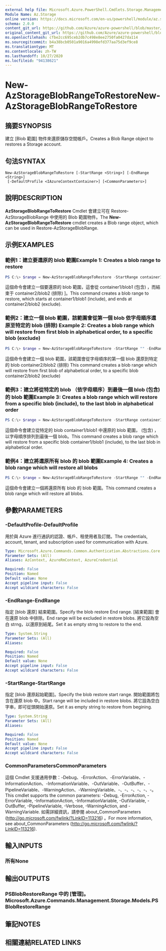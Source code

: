 ```yaml
---
external help file: Microsoft.Azure.PowerShell.Cmdlets.Storage.Management.dll-Help.xml
Module Name: Az.Storage
online version: https://docs.microsoft.com/en-us/powershell/module/az.storage/new-azstorageblobrangetorestore
schema: 2.0.0
content_git_url: https://github.com/Azure/azure-powershell/blob/master/src/Storage/Storage.Management/help/New-AzStorageBlobRangeToRestore.md
original_content_git_url: https://github.com/Azure/azure-powershell/blob/master/src/Storage/Storage.Management/help/New-AzStorageBlobRangeToRestore.md
ms.openlocfilehash: cfbe2cc695ceb2db7c498e8ee2750fa0427da114
ms.sourcegitcommit: b4a38bcb0501a9016a4998efd377aa75d3ef9ce8
ms.translationtype: MT
ms.contentlocale: zh-TW
ms.lasthandoff: 10/27/2020
ms.locfileid: "94138621"
---
```

# <span data-ttu-id="f75e5-101">New-AzStorageBlobRangeToRestore</span><span class="sxs-lookup"><span data-stu-id="f75e5-101">New-AzStorageBlobRangeToRestore</span></span>

## <span data-ttu-id="f75e5-102">摘要</span><span class="sxs-lookup"><span data-stu-id="f75e5-102">SYNOPSIS</span></span>
<span data-ttu-id="f75e5-103">建立 [Blob 範圍] 物件來還原儲存空間帳戶。</span><span class="sxs-lookup"><span data-stu-id="f75e5-103">Creates a Blob Range object to restores a Storage account.</span></span>

## <span data-ttu-id="f75e5-104">句法</span><span class="sxs-lookup"><span data-stu-id="f75e5-104">SYNTAX</span></span>

```
New-AzStorageBlobRangeToRestore [-StartRange <String>] [-EndRange <String>]
 [-DefaultProfile <IAzureContextContainer>] [<CommonParameters>]
```

## <span data-ttu-id="f75e5-105">說明</span><span class="sxs-lookup"><span data-stu-id="f75e5-105">DESCRIPTION</span></span>
<span data-ttu-id="f75e5-106">**AzStorageBlobRangeToRestore** Cmdlet 會建立可在 Restore-AzStorageBlobRange 中使用的 Blob 範圍物件。</span><span class="sxs-lookup"><span data-stu-id="f75e5-106">The **New-AzStorageBlobRangeToRestore** cmdlet creates a Blob range object, which can be used in Restore-AzStorageBlobRange.</span></span>

## <span data-ttu-id="f75e5-107">示例</span><span class="sxs-lookup"><span data-stu-id="f75e5-107">EXAMPLES</span></span>

### <span data-ttu-id="f75e5-108">範例1：建立要還原的 blob 範圍</span><span class="sxs-lookup"><span data-stu-id="f75e5-108">Example 1: Creates a blob range to restore</span></span>
```powershell
PS C:\> $range = New-AzStorageBlobRangeToRestore -StartRange container1/blob1 -EndRange container2/blob2
```

<span data-ttu-id="f75e5-109">這個命令會建立一個要還原的 blob 範圍，這會從 container1/blob1 (包含) ，而結束于 container2/blob2 (排除) ]。</span><span class="sxs-lookup"><span data-stu-id="f75e5-109">This command creates a blob range to restore, which starts at container1/blob1 (include), and ends at container2/blob2 (exclude).</span></span>

### <span data-ttu-id="f75e5-110">範例2：建立一個 blob 範圍，該範圍會從第一個 blob 依字母順序還原至特定的 blob (排除) </span><span class="sxs-lookup"><span data-stu-id="f75e5-110">Example 2: Creates a blob range which will restore from first blob in alphabetical order, to a specific blob (exclude)</span></span>
```powershell
PS C:\> $range = New-AzStorageBlobRangeToRestore -StartRange "" -EndRange container2/blob2
```

<span data-ttu-id="f75e5-111">這個命令會建立一個 blob 範圍，該範圍會從字母順序的第一個 blob 還原到特定的 blob container2/blob2 (排除) </span><span class="sxs-lookup"><span data-stu-id="f75e5-111">This command creates a blob range which will restore from first blob of alphabetical order, to a specific blob container2/blob2 (exclude)</span></span>

### <span data-ttu-id="f75e5-112">範例3：建立將從特定的 blob （依字母順序）到最後一個 blob (包含) 的 blob 範圍</span><span class="sxs-lookup"><span data-stu-id="f75e5-112">Example 3: Creates a blob range which will restore from a specific blob (include), to the last blob in alphabetical order</span></span>
```powershell
PS C:\> $range = New-AzStorageBlobRangeToRestore -StartRange container1/blob1 -EndRange ""
```

<span data-ttu-id="f75e5-113">這個命令會建立從特定的 blob container1/blob1 中還原的 blob 範圍， (包含) ，以字母順序排列到最後一個 blob。</span><span class="sxs-lookup"><span data-stu-id="f75e5-113">This command creates a blob range which will restore from a specific blob container1/blob1 (include), to the last blob in alphabetical order.</span></span>

### <span data-ttu-id="f75e5-114">範例4：建立將還原所有 blob 的 blob 範圍</span><span class="sxs-lookup"><span data-stu-id="f75e5-114">Example 4: Creates a blob range which will restore all blobs</span></span>
```powershell
PS C:\> $range = New-AzStorageBlobRangeToRestore -StartRange "" -EndRange ""
```

<span data-ttu-id="f75e5-115">這個命令會建立一個將還原所有 blob 的 blob 範圍。</span><span class="sxs-lookup"><span data-stu-id="f75e5-115">This command creates a blob range which will restore all blobs.</span></span>

## <span data-ttu-id="f75e5-116">參數</span><span class="sxs-lookup"><span data-stu-id="f75e5-116">PARAMETERS</span></span>

### <span data-ttu-id="f75e5-117">-DefaultProfile</span><span class="sxs-lookup"><span data-stu-id="f75e5-117">-DefaultProfile</span></span>
<span data-ttu-id="f75e5-118">用於與 Azure 進行通訊的認證、帳戶、租使用者及訂閱。</span><span class="sxs-lookup"><span data-stu-id="f75e5-118">The credentials, account, tenant, and subscription used for communication with Azure.</span></span>

```yaml
Type: Microsoft.Azure.Commands.Common.Authentication.Abstractions.Core.IAzureContextContainer
Parameter Sets: (All)
Aliases: AzContext, AzureRmContext, AzureCredential

Required: False
Position: Named
Default value: None
Accept pipeline input: False
Accept wildcard characters: False
```

### <span data-ttu-id="f75e5-119">-EndRange</span><span class="sxs-lookup"><span data-stu-id="f75e5-119">-EndRange</span></span>
<span data-ttu-id="f75e5-120">指定 [blob 還原] 結束範圍。</span><span class="sxs-lookup"><span data-stu-id="f75e5-120">Specify the blob restore End range.</span></span>
<span data-ttu-id="f75e5-121">[結束範圍] 會在還原 blob 中排除。</span><span class="sxs-lookup"><span data-stu-id="f75e5-121">End range will be excluded in restore blobs.</span></span>
<span data-ttu-id="f75e5-122">將它設為空白 strng，以還原到結尾。</span><span class="sxs-lookup"><span data-stu-id="f75e5-122">Set it as empty strng to restore to the end.</span></span>

```yaml
Type: System.String
Parameter Sets: (All)
Aliases:

Required: False
Position: Named
Default value: None
Accept pipeline input: False
Accept wildcard characters: False
```

### <span data-ttu-id="f75e5-123">-StartRange</span><span class="sxs-lookup"><span data-stu-id="f75e5-123">-StartRange</span></span>
<span data-ttu-id="f75e5-124">指定 [blob 還原起始範圍]。</span><span class="sxs-lookup"><span data-stu-id="f75e5-124">Specify the blob restore start range.</span></span>
<span data-ttu-id="f75e5-125">開始範圍將包含在還原 blob 中。</span><span class="sxs-lookup"><span data-stu-id="f75e5-125">Start range will be included in restore blobs.</span></span>
<span data-ttu-id="f75e5-126">將它設為空白字串，即可從頭開始還原。</span><span class="sxs-lookup"><span data-stu-id="f75e5-126">Set it as empty string to restore from begining.</span></span>

```yaml
Type: System.String
Parameter Sets: (All)
Aliases:

Required: False
Position: Named
Default value: None
Accept pipeline input: False
Accept wildcard characters: False
```

### <span data-ttu-id="f75e5-127">CommonParameters</span><span class="sxs-lookup"><span data-stu-id="f75e5-127">CommonParameters</span></span>
<span data-ttu-id="f75e5-128">這個 Cmdlet 支援通用參數：-Debug、-ErrorAction、-ErrorVariable、-InformationAction、-InformationVariable、-OutVariable、-OutBuffer、-PipelineVariable、-WarningAction、-WarningVariable、-、-、-、-、-、-。</span><span class="sxs-lookup"><span data-stu-id="f75e5-128">This cmdlet supports the common parameters: -Debug, -ErrorAction, -ErrorVariable, -InformationAction, -InformationVariable, -OutVariable, -OutBuffer, -PipelineVariable, -Verbose, -WarningAction, and -WarningVariable.</span></span> <span data-ttu-id="f75e5-129">如需詳細資訊，請參閱 about_CommonParameters (http://go.microsoft.com/fwlink/?LinkID=113216) 。</span><span class="sxs-lookup"><span data-stu-id="f75e5-129">For more information, see about_CommonParameters (http://go.microsoft.com/fwlink/?LinkID=113216).</span></span>

## <span data-ttu-id="f75e5-130">輸入</span><span class="sxs-lookup"><span data-stu-id="f75e5-130">INPUTS</span></span>

### <span data-ttu-id="f75e5-131">所有</span><span class="sxs-lookup"><span data-stu-id="f75e5-131">None</span></span>

## <span data-ttu-id="f75e5-132">輸出</span><span class="sxs-lookup"><span data-stu-id="f75e5-132">OUTPUTS</span></span>

### <span data-ttu-id="f75e5-133">PSBlobRestoreRange 中的 [管理]。</span><span class="sxs-lookup"><span data-stu-id="f75e5-133">Microsoft.Azure.Commands.Management.Storage.Models.PSBlobRestoreRange</span></span>

## <span data-ttu-id="f75e5-134">筆記</span><span class="sxs-lookup"><span data-stu-id="f75e5-134">NOTES</span></span>

## <span data-ttu-id="f75e5-135">相關連結</span><span class="sxs-lookup"><span data-stu-id="f75e5-135">RELATED LINKS</span></span>
